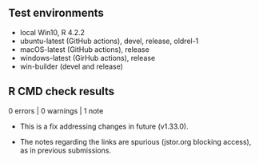 ## Test environments
* local Win10, R 4.2.2
* ubuntu-latest (GitHub actions), devel, release, oldrel-1
* macOS-latest (GitHub actions), release
* windows-latest (GirHub actions), release
* win-builder (devel and release)

## R CMD check results

0 errors | 0 warnings | 1 note

* This is a fix addressing changes in future (v1.33.0).

* The notes regarding the links are spurious (jstor.org blocking access), as in
previous submissions.


